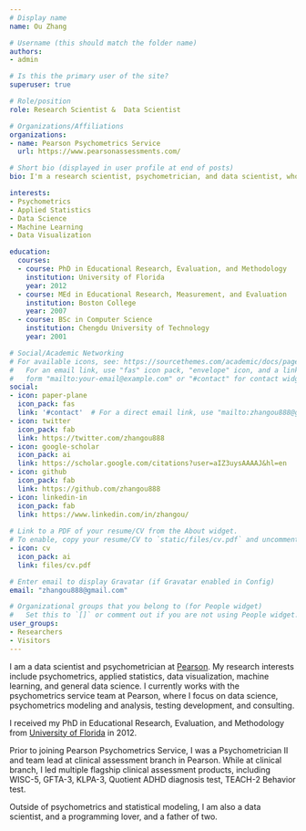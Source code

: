 ```yaml
---
# Display name
name: Ou Zhang

# Username (this should match the folder name)
authors:
- admin

# Is this the primary user of the site?
superuser: true

# Role/position
role: Research Scientist &  Data Scientist

# Organizations/Affiliations
organizations:
- name: Pearson Psychometrics Service
  url: https://www.pearsonassessments.com/

# Short bio (displayed in user profile at end of posts)
bio: I'm a research scientist, psychometrician, and data scientist, who loves psychometrics, applied statistics, general data science, and programming.

interests:
- Psychometrics
- Applied Statistics
- Data Science
- Machine Learning
- Data Visualization

education:
  courses:
  - course: PhD in Educational Research, Evaluation, and Methodology
    institution: University of Florida
    year: 2012
  - course: MEd in Educational Research, Measurement, and Evaluation
    institution: Boston College
    year: 2007
  - course: BSc in Computer Science
    institution: Chengdu University of Technology
    year: 2001

# Social/Academic Networking
# For available icons, see: https://sourcethemes.com/academic/docs/page-builder/#icons
#   For an email link, use "fas" icon pack, "envelope" icon, and a link in the
#   form "mailto:your-email@example.com" or "#contact" for contact widget.
social:
- icon: paper-plane
  icon_pack: fas
  link: '#contact'  # For a direct email link, use "mailto:zhangou888@gmail.com".
- icon: twitter
  icon_pack: fab
  link: https://twitter.com/zhangou888
- icon: google-scholar
  icon_pack: ai
  link: https://scholar.google.com/citations?user=aIZ3uysAAAAJ&hl=en
- icon: github
  icon_pack: fab
  link: https://github.com/zhangou888
- icon: linkedin-in
  icon_pack: fab
  link: https://www.linkedin.com/in/zhangou/
  
# Link to a PDF of your resume/CV from the About widget.
# To enable, copy your resume/CV to `static/files/cv.pdf` and uncomment the lines below.
- icon: cv
  icon_pack: ai
  link: files/cv.pdf

# Enter email to display Gravatar (if Gravatar enabled in Config)
email: "zhangou888@gmail.com"

# Organizational groups that you belong to (for People widget)
#   Set this to `[]` or comment out if you are not using People widget.
user_groups:
- Researchers
- Visitors
---
```

I am a data scientist and psychometrician at [Pearson](https://www.pearsonassessments.com/). My research interests include psychometrics, applied statistics, data visualization, machine learning, and general data science. I currently works with the psychometrics service team at Pearson, where I focus on data science, psychometrics modeling and analysis, testing development, and consulting. 

I received my PhD in Educational Research, Evaluation, and Methodology from [University of Florida](http://www.ufl.edu/) in 2012. 

Prior to joining Pearson Psychometrics Service,  I was a Psychometrician II and team lead at clinical assessment branch in Pearson. While at clinical branch, I led multiple flagship clinical assessment products, including WISC-5, GFTA-3, KLPA-3, Quotient ADHD diagnosis test, TEACH-2 Behavior test. 

Outside of psychometrics and statistical modeling, I am also a data scientist, and a programming lover, and a father of two.


